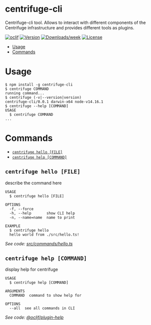 centrifuge-cli
==============

Centrifuge-cli tool. Allows to interact with different components of the Centrifuge infrastructure and provides different tools as plugins.

[![oclif](https://img.shields.io/badge/cli-oclif-brightgreen.svg)](https://oclif.io)
[![Version](https://img.shields.io/npm/v/centrifuge-cli.svg)](https://npmjs.org/package/centrifuge-cli)
[![Downloads/week](https://img.shields.io/npm/dw/centrifuge-cli.svg)](https://npmjs.org/package/centrifuge-cli)
[![License](https://img.shields.io/npm/l/centrifuge-cli.svg)](https://github.com/centrifuge/centrifuge-cli/blob/master/package.json)

<!-- toc -->
* [Usage](#usage)
* [Commands](#commands)
<!-- tocstop -->
# Usage
<!-- usage -->
```sh-session
$ npm install -g centrifuge-cli
$ centrifuge COMMAND
running command...
$ centrifuge (-v|--version|version)
centrifuge-cli/0.0.1 darwin-x64 node-v14.16.1
$ centrifuge --help [COMMAND]
USAGE
  $ centrifuge COMMAND
...
```
<!-- usagestop -->
# Commands
<!-- commands -->
* [`centrifuge hello [FILE]`](#centrifuge-hello-file)
* [`centrifuge help [COMMAND]`](#centrifuge-help-command)

## `centrifuge hello [FILE]`

describe the command here

```
USAGE
  $ centrifuge hello [FILE]

OPTIONS
  -f, --force
  -h, --help       show CLI help
  -n, --name=name  name to print

EXAMPLE
  $ centrifuge hello
  hello world from ./src/hello.ts!
```

_See code: [src/commands/hello.ts](https://github.com/centrifuge/centrifuge-cli/blob/v0.0.1/src/commands/hello.ts)_

## `centrifuge help [COMMAND]`

display help for centrifuge

```
USAGE
  $ centrifuge help [COMMAND]

ARGUMENTS
  COMMAND  command to show help for

OPTIONS
  --all  see all commands in CLI
```

_See code: [@oclif/plugin-help](https://github.com/oclif/plugin-help/blob/v3.2.3/src/commands/help.ts)_
<!-- commandsstop -->
